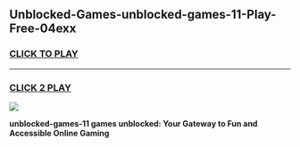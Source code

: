 
## Unblocked-Games-unblocked-games-11-Play-Free-04exx
<h3>
<a href="https://premium76.site?title=unblocked-games-11&ref=21A">CLICK TO PLAY</a></h3>
<hr>

<h3>
<a href="https://premium76.site?title=unblocked-games-11&ref=21A">CLICK 2 PLAY</a>
  
</h3>

<a href="https://premium76.site?title=unblocked-games-11&ref=21A"><img src="https://clearcache.store/games.png"></a>


**unblocked-games-11 games unblocked: Your Gateway to Fun and Accessible Online Gaming**
